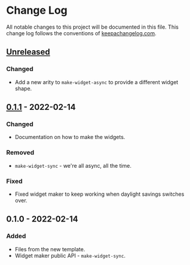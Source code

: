 # Change Log
All notable changes to this project will be documented in this file. This change log follows the conventions of [keepachangelog.com](http://keepachangelog.com/).

## [Unreleased]
### Changed
- Add a new arity to `make-widget-async` to provide a different widget shape.

## [0.1.1] - 2022-02-14
### Changed
- Documentation on how to make the widgets.

### Removed
- `make-widget-sync` - we're all async, all the time.

### Fixed
- Fixed widget maker to keep working when daylight savings switches over.

## 0.1.0 - 2022-02-14
### Added
- Files from the new template.
- Widget maker public API - `make-widget-sync`.

[Unreleased]: https://sourcehost.site/your-name/padawan-sample/compare/0.1.1...HEAD
[0.1.1]: https://sourcehost.site/your-name/padawan-sample/compare/0.1.0...0.1.1
